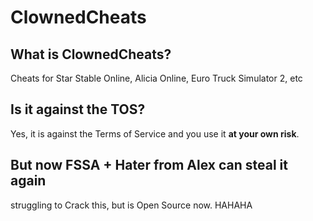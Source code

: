 # ClownedCheats
## What is ClownedCheats?
Cheats for Star Stable Online, Alicia Online, Euro Truck Simulator 2, etc

## Is it against the TOS?
Yes, it is against the Terms of Service and you use it **at your own risk**.

## But now FSSA + Hater from Alex can steal it again
struggling to Crack this, but is Open Source now. HAHAHA
